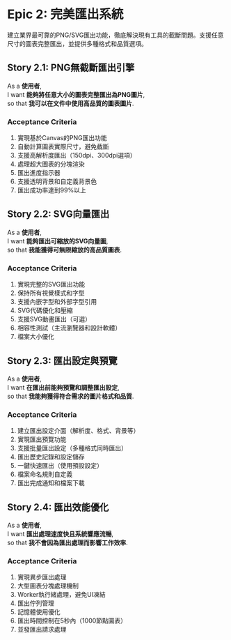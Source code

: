 # Epic 2: 完美匯出系統

建立業界最可靠的PNG/SVG匯出功能，徹底解決現有工具的截斷問題。支援任意尺寸的圖表完整匯出，並提供多種格式和品質選項。

## Story 2.1: PNG無截斷匯出引擎

As a **使用者**,  
I want **能夠將任意大小的圖表完整匯出為PNG圖片**,  
so that **我可以在文件中使用高品質的圖表圖片**.

### Acceptance Criteria

1. 實現基於Canvas的PNG匯出功能
2. 自動計算圖表實際尺寸，避免截斷
3. 支援高解析度匯出（150dpi、300dpi選項）
4. 處理超大圖表的分塊渲染
5. 匯出進度指示器
6. 支援透明背景和自定義背景色
7. 匯出成功率達到99%以上

## Story 2.2: SVG向量匯出

As a **使用者**,  
I want **能夠匯出可縮放的SVG向量圖**,  
so that **我能獲得可無限縮放的高品質圖表**.

### Acceptance Criteria

1. 實現完整的SVG匯出功能
2. 保持所有視覺樣式和字型
3. 支援內嵌字型和外部字型引用
4. SVG代碼優化和壓縮
5. 支援SVG動畫匯出（可選）
6. 相容性測試（主流瀏覽器和設計軟體）
7. 檔案大小優化

## Story 2.3: 匯出設定與預覽

As a **使用者**,  
I want **在匯出前能夠預覽和調整匯出設定**,  
so that **我能夠獲得符合需求的圖片格式和品質**.

### Acceptance Criteria

1. 建立匯出設定介面（解析度、格式、背景等）
2. 實現匯出預覽功能
3. 支援批量匯出設定（多種格式同時匯出）
4. 匯出歷史記錄和設定儲存
5. 一鍵快速匯出（使用預設設定）
6. 檔案命名規則自定義
7. 匯出完成通知和檔案下載

## Story 2.4: 匯出效能優化

As a **使用者**,  
I want **匯出處理速度快且系統響應流暢**,  
so that **我不會因為匯出處理而影響工作效率**.

### Acceptance Criteria

1. 實現異步匯出處理
2. 大型圖表分塊處理機制
3. Worker執行緒處理，避免UI凍結
4. 匯出佇列管理
5. 記憶體使用優化
6. 匯出時間控制在5秒內（1000節點圖表）
7. 並發匯出請求處理
